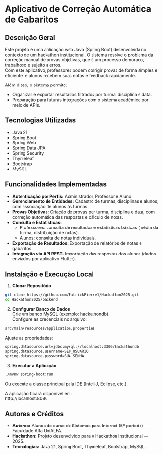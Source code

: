 # Aplicativo de Correção Automática de Gabaritos

## Descrição Geral
Este projeto é uma aplicação web Java (Spring Boot) desenvolvida no contexto de um hackathon institucional. O sistema resolve o problema da correção manual de provas objetivas, que é um processo demorado, trabalhoso e sujeito a erros.  
Com este aplicativo, professores podem corrigir provas de forma simples e eficiente, e alunos recebem suas notas e feedback rapidamente.  

Além disso, o sistema permite:
- Organizar e exportar resultados filtrados por turma, disciplina e data.
- Preparação para futuras integrações com o sistema acadêmico por meio de APIs.

## Tecnologias Utilizadas
- Java 21
- Spring Boot
- Spring Web
- Spring Data JPA
- Spring Security
- Thymeleaf
- Bootstrap
- MySQL

## Funcionalidades Implementadas
- **Autenticação por Perfis:** Administrador, Professor e Aluno.
- **Gerenciamento de Entidades:** Cadastro de turmas, disciplinas e alunos, com associação de alunos às turmas.
- **Provas Objetivas:** Criação de provas por turma, disciplina e data, com correção automática das respostas e cálculo de notas.
- **Consulta e Estatísticas:** 
  - Professores: consulta de resultados e estatísticas básicas (média da turma, distribuição de notas).
  - Alunos: consulta de notas individuais.
- **Exportação de Resultados:** Exportação de relatórios de notas e gabaritos.
- **Integração via API REST:** Importação das respostas dos alunos (dados enviados por aplicativo Flutter).

## Instalação e Execução Local

1. **Clonar Repositório**
```bash
git clone https://github.com/PatrickPierre1/Hackathon2025.git
cd Hackathon2025/backend
```

2. **Configurar Banco de Dados**  
Crie um banco MySQL (exemplo: hackathondb).  
Configure as credenciais no arquivo:

```bash
src/main/resources/application.properties
```

Ajuste as propriedades:

```bash
spring.datasource.url=jdbc:mysql://localhost:3306/hackathondb
spring.datasource.username=SEU_USUARIO
spring.datasource.password=SUA_SENHA
```

3. **Executar a Aplicação**

```bash
./mvnw spring-boot:run
```

Ou execute a classe principal pela IDE (IntelliJ, Eclipse, etc.).

A aplicação ficará disponível em:  
http://localhost:8080

## Autores e Créditos
- **Autores:** Alunos do curso de Sistemas para Internet (5º período) — Faculdade Alfa UniALFA.
- **Hackathon:** Projeto desenvolvido para o Hackathon Institucional — 2025.
- **Tecnologias:** Java 21, Spring Boot, Thymeleaf, Bootstrap, MySQL.
